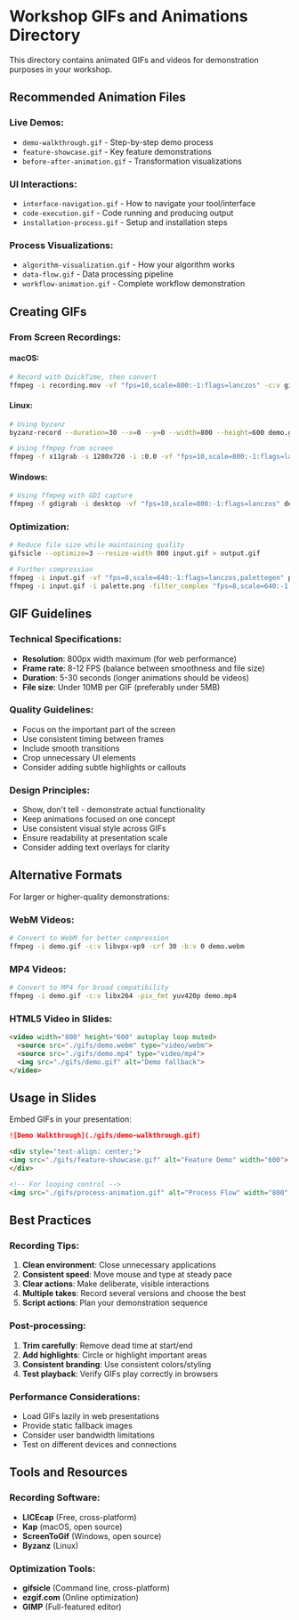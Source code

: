 # Workshop GIFs and Animations Directory

This directory contains animated GIFs and videos for demonstration purposes in your workshop.

## Recommended Animation Files

### Live Demos:
- `demo-walkthrough.gif` - Step-by-step demo process
- `feature-showcase.gif` - Key feature demonstrations
- `before-after-animation.gif` - Transformation visualizations

### UI Interactions:
- `interface-navigation.gif` - How to navigate your tool/interface
- `code-execution.gif` - Code running and producing output
- `installation-process.gif` - Setup and installation steps

### Process Visualizations:
- `algorithm-visualization.gif` - How your algorithm works
- `data-flow.gif` - Data processing pipeline
- `workflow-animation.gif` - Complete workflow demonstration

## Creating GIFs

### From Screen Recordings:

#### macOS:
```bash
# Record with QuickTime, then convert
ffmpeg -i recording.mov -vf "fps=10,scale=800:-1:flags=lanczos" -c:v gif demo.gif
```

#### Linux:
```bash
# Using byzanz
byzanz-record --duration=30 --x=0 --y=0 --width=800 --height=600 demo.gif

# Using ffmpeg from screen
ffmpeg -f x11grab -s 1280x720 -i :0.0 -vf "fps=10,scale=800:-1:flags=lanczos" demo.gif
```

#### Windows:
```bash
# Using ffmpeg with GDI capture
ffmpeg -f gdigrab -i desktop -vf "fps=10,scale=800:-1:flags=lanczos" demo.gif
```

### Optimization:
```bash
# Reduce file size while maintaining quality
gifsicle --optimize=3 --resize-width 800 input.gif > output.gif

# Further compression
ffmpeg -i input.gif -vf "fps=8,scale=640:-1:flags=lanczos,palettegen" palette.png
ffmpeg -i input.gif -i palette.png -filter_complex "fps=8,scale=640:-1:flags=lanczos[x];[x][1:v]paletteuse" optimized.gif
```

## GIF Guidelines

### Technical Specifications:
- **Resolution**: 800px width maximum (for web performance)
- **Frame rate**: 8-12 FPS (balance between smoothness and file size)
- **Duration**: 5-30 seconds (longer animations should be videos)
- **File size**: Under 10MB per GIF (preferably under 5MB)

### Quality Guidelines:
- Focus on the important part of the screen
- Use consistent timing between frames
- Include smooth transitions
- Crop unnecessary UI elements
- Consider adding subtle highlights or callouts

### Design Principles:
- Show, don't tell - demonstrate actual functionality
- Keep animations focused on one concept
- Use consistent visual style across GIFs
- Ensure readability at presentation scale
- Consider adding text overlays for clarity

## Alternative Formats

For larger or higher-quality demonstrations:

### WebM Videos:
```bash
# Convert to WebM for better compression
ffmpeg -i demo.gif -c:v libvpx-vp9 -crf 30 -b:v 0 demo.webm
```

### MP4 Videos:
```bash
# Convert to MP4 for broad compatibility
ffmpeg -i demo.gif -c:v libx264 -pix_fmt yuv420p demo.mp4
```

### HTML5 Video in Slides:
```html
<video width="800" height="600" autoplay loop muted>
  <source src="./gifs/demo.webm" type="video/webm">
  <source src="./gifs/demo.mp4" type="video/mp4">
  <img src="./gifs/demo.gif" alt="Demo fallback">
</video>
```

## Usage in Slides

Embed GIFs in your presentation:

```markdown
![Demo Walkthrough](./gifs/demo-walkthrough.gif)

<div style="text-align: center;">
<img src="./gifs/feature-showcase.gif" alt="Feature Demo" width="600">
</div>

<!-- For looping control -->
<img src="./gifs/process-animation.gif" alt="Process Flow" width="800" style="border: 2px solid #ddd;">
```

## Best Practices

### Recording Tips:
1. **Clean environment**: Close unnecessary applications
2. **Consistent speed**: Move mouse and type at steady pace
3. **Clear actions**: Make deliberate, visible interactions
4. **Multiple takes**: Record several versions and choose the best
5. **Script actions**: Plan your demonstration sequence

### Post-processing:
1. **Trim carefully**: Remove dead time at start/end
2. **Add highlights**: Circle or highlight important areas
3. **Consistent branding**: Use consistent colors/styling
4. **Test playback**: Verify GIFs play correctly in browsers

### Performance Considerations:
- Load GIFs lazily in web presentations
- Provide static fallback images
- Consider user bandwidth limitations
- Test on different devices and connections

## Tools and Resources

### Recording Software:
- **LICEcap** (Free, cross-platform)
- **Kap** (macOS, open source)
- **ScreenToGif** (Windows, open source)
- **Byzanz** (Linux)

### Optimization Tools:
- **gifsicle** (Command line, cross-platform)
- **ezgif.com** (Online optimization)
- **GIMP** (Full-featured editor)

